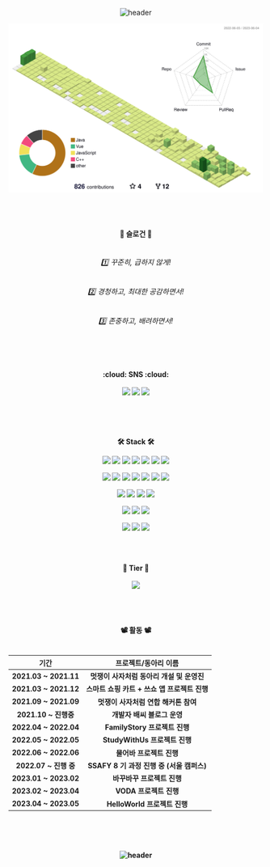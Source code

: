 <div align="center">
  
![header](https://capsule-render.vercel.app/api?type=waving&color=auto&height=300&section=header&text=Junghyun%20Github&fontSize=90&animation=fadeIn&fontAlignY=38&desc=Welcome%20My%20Profile!&descAlignY=51&descAlign=81)
</div>





![](./profile-3d-contrib/profile-green-animate.svg)

<br><br>

<div align="center">
  <h4 align="center">📌 슬로건 📌 <br><br>
  
  <h6>1️⃣ 꾸준히, 급하지 않게! </h6> 
  <h6>2️⃣ 경청하고, 최대한 공감하면서!</h6>
  <h6>3️⃣ 존중하고, 배려하면서!</h6> 
</div>


<!-- <br>
<div align="center">
  <img style="height:230px;" src="http://mazassumnida.wtf/api/v2/generate_badge?boj=bae1004ki&show_icons=true&theme=radical">
  <br>
</div> -->

<h4 align="center">
<br><br>
<br>
:cloud: SNS :cloud: <br>
  
  <br>
<a href="https://baebalja.tistory.com/"><img src="https://img.shields.io/badge/Tech Blog-20C997?style=flat-square&logo=Tistory&logoColor=white"/></a>
<img src="https://img.shields.io/badge/bae1004kin@gmail.com-EA4335?style=flat-square&logo=Gmail&logoColor=white"/> 
<a href="https://www.instagram.com/bae.3007/"><img src="https://img.shields.io/badge/instagram-F1C2FF.svg?logo=instagram&logoColor=pupple&style=flat&link=https://www.instagram.com/bae.3007/"/></a>


<br><br><br>
<p align="center">
🛠 Stack 🛠
 
  <br>

![](https://img.shields.io/badge/C++-00599C?style=plastic&logo=c%2B%2B&logoColor=white)
![](https://img.shields.io/badge/Java-ED8B00?style=plastic&logo=java&logoColor=white)
![](https://img.shields.io/badge/Python-3776AB?style=plastic&logo=python&logoColor=white)
![](https://img.shields.io/badge/Spring-3B3E2E?logo=Spring&logoColor=9AD94F&style=plastic)
![](https://img.shields.io/badge/SpringBoot-3B3E2E?logo=SpringBoot&logoColor=9AD94F&style=plastic)
![](https://img.shields.io/badge/WebFlux-8FD600?style=plastic&logo=spring&logoColor=white)
![](https://img.shields.io/badge/Django-092E20?style=plastic&logo=django&logoColor=white)
  
![](https://img.shields.io/badge/Linux-FCC624?style=plastic&logo=linux&logoColor=white)
![](https://img.shields.io/badge/docker-E0FFFF?logo=docker&logoColor=blue&style=plastic)
![](https://img.shields.io/badge/Docker_Compose-2496ED?style=plastic&logo=docker&logoColor=white)
![](https://img.shields.io/badge/Nginx-269539?style=plastic&logo=nginx&logoColor=white)
![](https://img.shields.io/badge/Certbot-023046?style=plastic&logo=letsencrypt&logoColor=white)
![](https://img.shields.io/badge/ELK_Stack-005571?style=plastic&logo=elasticstack&logoColor=white)
![](https://img.shields.io/badge/Kafka-231F20?style=plastic&logo=apachekafka&logoColor=white)

![](https://img.shields.io/badge/MySQL-4479A1?style=plastic&logo=mysql&logoColor=white)
![](https://img.shields.io/badge/MariaDB-003545?style=plastic&logo=mariadb&logoColor=white)
![](https://img.shields.io/badge/MongoDB-4EA94B?style=plastic&logo=mongodb&logoColor=white)
![](https://img.shields.io/badge/Redis-DC382D?style=plastic&logo=redis&logoColor=white)

![](https://img.shields.io/badge/Jira-0052CC?style=plastic&logo=jira&logoColor=white)
![](https://img.shields.io/badge/Gitlab-FCA121?style=plastic&logo=gitlab&logoColor=white)
![](https://img.shields.io/badge/Github-181717?style=plastic&logo=github&logoColor=white)

![](https://img.shields.io/badge/HTML5-E34F26?style=plastic&logo=html5&logoColor=white)
![](https://img.shields.io/badge/CSS3-1572B6?style=plastic&logo=css3&logoColor=white)
![](https://img.shields.io/badge/JavaScript-F7DF1E?style=plastic&logo=javascript&logoColor=black)




<br><br>

 <div align="center">
    🧮 Tier 🧮  <br><br>
    <img style="height:200px;" src="http://mazassumnida.wtf/api/v2/generate_badge?boj=bae1004ki&show_icons=true&theme=radical"> 
</div> 


<br><br>
  
  <div align="center">
  <h4 align="center">  📽 활동 📽   <br><br>
</div>

 
  
 <div align="center">

| 기간 | 프로젝트/동아리 이름|
| :---: | :---: | 
| 2021.03 ~ 2021.11 | 멋쟁이 사자처럼 동아리 개설 및 운영진 |
| 2021.03 ~ 2021.12 | 스마트 쇼핑 카트 + 쓰쇼 앱 프로젝트 진행 |
| 2021.09 ~ 2021.09 | 멋쟁이 사자처럼 연합 해커톤 참여 |
| 2021.10 ~ 진행중 | 개발자 배씨 블로그 운영 |
| 2022.04 ~ 2022.04 | FamilyStory 프로젝트 진행 |
| 2022.05 ~ 2022.05 | StudyWithUs 프로젝트 진행 |
| 2022.06 ~ 2022.06 | 물어바 프로젝트 진행 |
| 2022.07 ~ 진행 중 | SSAFY 8 기 과정 진행 중 (서울 캠퍼스) |
| 2023.01 ~ 2023.02 | 바꾸바꾸 프로젝트 진행 |
| 2023.02 ~ 2023.04 | VODA 프로젝트 진행 |
| 2023.04 ~ 2023.05 | HelloWorld 프로젝트 진행 |

</div> 

<br><br><br>


  
<div align="center">
   
![header](https://capsule-render.vercel.app/api?type=waving&color=gradient&height=120&animation=fadeIn&section=footer&text=🚗🚘🚛&fontAlign=70)
</div>
  
  
  
<!--     
<br><br><br>
<div align="center">
  <img style="height: 150px;" src="https://github-readme-stats.vercel.app/api?username=baejunghyun36&&show_icons=true&theme=radical">
  <img style="height: 150px;" src="https://github-readme-stats.vercel.app/api/top-langs/?username=baejunghyun36&layout=compact&theme=radical"> -->

